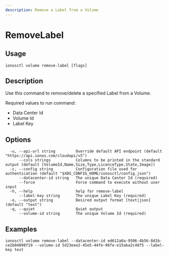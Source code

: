 ```yaml
---
description: Remove a Label from a Volume
---
```


# RemoveLabel

## Usage

```text
ionosctl volume remove-label [flags]
```

## Description

Use this command to remove/delete a specified Label from a Volume.

Required values to run command:

* Data Center Id
* Volume Id
* Label Key

## Options

```text
  -u, --api-url string         Override default API endpoint (default "https://api.ionos.com/cloudapi/v5")
      --cols strings           Columns to be printed in the standard output (default [VolumeId,Name,Size,Type,LicenceType,State,Image])
  -c, --config string          Configuration file used for authentication (default "$XDG_CONFIG_HOME/ionosctl/config.json")
      --datacenter-id string   The unique Data Center Id (required)
      --force                  Force command to execute without user input
  -h, --help                   help for remove-label
      --label-key string       The unique Label Key (required)
  -o, --output string          Desired output format [text|json] (default "text")
  -q, --quiet                  Quiet output
      --volume-id string       The unique Volume Id (required)
```

## Examples

```text
ionosctl volume remove-label --datacenter-id ed612a0a-9506-4b56-8d1b-ce2b04090f19 --volume-id 5d23eee2-45e5-44fe-96fe-e15aba2c48f5 --label-key test
```

